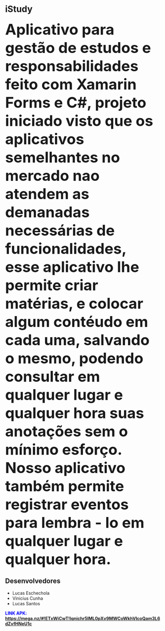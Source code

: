 # iStudy
<strong><font size="20">
  Aplicativo para gestão de estudos e responsabilidades feito com Xamarin Forms e C#, projeto iniciado visto que os aplicativos semelhantes no mercado nao atendem as demanadas necessárias de funcionalidades, esse aplicativo lhe permite criar matérias, e colocar algum contéudo em cada uma, salvando o mesmo, podendo consultar em qualquer lugar e qualquer hora suas anotações sem o mínimo esforço.
 Nosso aplicativo também permite registrar eventos para lembra - lo em qualquer lugar e qualquer hora.</font></strong>

<h2>Desenvolvedores</h2>

<ul>
  <li>Lucas Eschechola</li>
  <li>Vinicius Cunha</li>
  <li>Lucas Santos</li>
</ul>

<strong><font color="blue">LINK APK:</font> https://mega.nz/#!ETxWiCwT!Iqnichr5lML0pXv9MWCoWkhVIcoQam3L6dZvfHNeU1c</strong>
